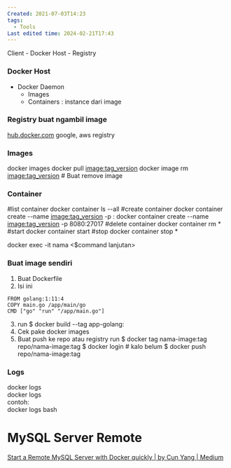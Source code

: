 ```yaml
---
Created: 2021-07-03T14:23
tags:
  - Tools
Last edited time: 2024-02-21T17:43
---
```

Client - Docker Host - Registry
### Docker Host
- Docker Daemon
    - Images
    - Containers : instance dari image
  
### Registry buat ngambil image
[hub.docker.com](http://hub.docker.com)
google, aws registry
  
### Images
docker images
docker pull <image:tag_version>
docker image rm <image:tag_version> # Buat remove image
  
### Container
\#list container
docker container ls --all
\#create container
docker container create --name <nama> <image:tag_version> -p <pLuar>:<pThisContainer>
docker container create --name <nama> <image:tag_version> -p 8080:27017
\#delete container
docker container rm <nama> *<nama>
\#start
docker container start <nama>
\#stop
docker container stop <nama> *<nama>
  
  
docker exec -it nama <$command lanjutan>
  
### Buat image sendiri
1. Buat Dockerfile
2. Isi ini
```Docker
FROM golang:1:11:4
COPY main.go /app/main/go
CMD ["go" "run" "/app/main.go"]
```
3. run $ docker build --tag app-golang:<tag>
4. Cek pake docker images
5. Buat push ke repo atau registry
run
$ docker tag nama-image:tag repo/nama-image:tag
$ docker login # kalo belum
$ docker push repo/nama-image:tag
  
### Logs
docker logs  
docker logs <ID>  
contoh:  
docker logs bash  
  
# MySQL Server Remote
[Start a Remote MySQL Server with Docker quickly | by Cun Yang | Medium](https://medium.com/@backslash112/start-a-remote-mysql-server-with-docker-quickly-9fdff22d23fd)